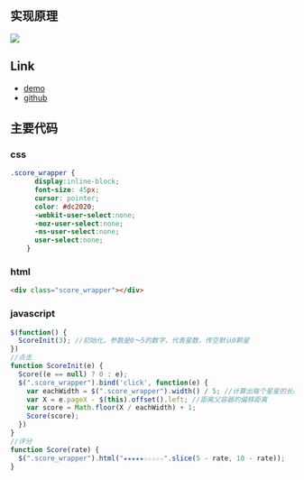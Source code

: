 ## 实现原理
![](https://ws4.sinaimg.cn/large/006tKfTcgy1fnqvphubb8j30lu0dodhh.jpg)
## Link
- [demo](https://zc95.github.io/2018/01/23/star-rating/)
- [github](https://github.com/zc95/star-rating)


<!-- more -->
## 主要代码
### css
```css
.score_wrapper {
      display:inline-block;
      font-size: 45px;
      cursor: pointer;
      color: #dc2020;
      -webkit-user-select:none;
      -moz-user-select:none;
      -ms-user-select:none;
      user-select:none;
    }
```

### html
```html
<div class="score_wrapper"></div>
```

### javascript
```javascript
$(function() {
  ScoreInit(3); //初始化，参数是0～5的数字，代表星数，传空默认0颗星
})
//点击
function ScoreInit(e) {
  Score((e == null) ? 0 : e);
  $(".score_wrapper").bind('click', function(e) {
    var eachWidth = $(".score_wrapper").width() / 5; //计算出每个星星的长度
    var X = e.pageX - $(this).offset().left; //距离父容器的偏移距离
    var score = Math.floor(X / eachWidth) + 1;
    Score(score);
  })
}
//评分
function Score(rate) {
  $(".score_wrapper").html("★★★★★☆☆☆☆☆".slice(5 - rate, 10 - rate));
}
```

